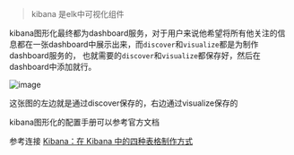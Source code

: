 > kibana 是elk中可视化组件

kibana图形化最终都为dashboard服务，对于用户来说他希望将所有他关注的信息都在一张dashboard中展示出来，而`discover`和`visualize`都是为制作dashboard服务的，
也就需要的`discover`和`visualize`都保存好，然后在dashboard中添加就行。

![image](https://user-images.githubusercontent.com/30467613/115864594-a4e62680-a469-11eb-8215-5ed33a16570c.png)

这张图的左边就是通过discover保存的，右边通过visualize保存的

kibana图形化的配置手册可以参考官方文档

参考连接 [Kibana：在 Kibana 中的四种表格制作方式](https://blog.csdn.net/UbuntuTouch/article/details/111088189)
